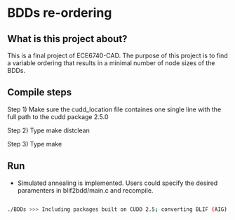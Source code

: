 # BDDs re-ordering


## What is this project about?
This is a final project of ECE6740-CAD. The purpose of this project is to find a variable ordering that results in a minimal number of node sizes of the BDDs.  




## Compile steps
Step 1)
Make sure the cudd_location file containes one single line with the full path to the cudd package 2.5.0

Step 2)
Type make distclean

Step 3) 
Type make


## Run
- Simulated annealing is implemented. Users could specify the desired paramenters in blif2bdd/main.c and recompile.
```bash

./BDDs >>> Including packages built on CUDD 2.5; converting BLIF (AIG) into BDDs w.r.t to input variable order defined in BLIF

```
